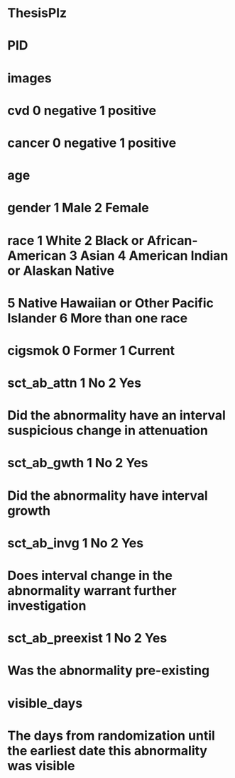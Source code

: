# ThesisPlz

# PID

# images

# cvd       0 negative  1 positive

# cancer    0 negative  1 positive

# age

# gender    1 Male      2 Female

# race      1 White     2 Black or African-American     3 Asian     4 American Indian or Alaskan Native
#           5 Native Hawaiian or Other Pacific Islander             6 More than one race

# cigsmok   0 Former    1 Current

# sct_ab_attn           1 No    2 Yes
# Did the abnormality have an interval suspicious change in attenuation

# sct_ab_gwth           1 No    2 Yes
# Did the abnormality have interval growth

# sct_ab_invg           1 No    2 Yes
# Does interval change in the abnormality warrant further investigation

# sct_ab_preexist       1 No    2 Yes
# Was the abnormality pre-existing

# visible_days
# The days from randomization until the earliest date this abnormality was visible